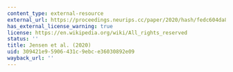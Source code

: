 ```yaml
---
content_type: external-resource
external_url: https://proceedings.neurips.cc/paper/2020/hash/fedc604da8b0f9af74b6cfc0fab2163c-Abstract.html
has_external_license_warning: true
license: https://en.wikipedia.org/wiki/All_rights_reserved
status: ''
title: Jensen et al. (2020)
uid: 309421e9-5906-431c-9ebc-e36030892e09
wayback_url: ''
---
```

